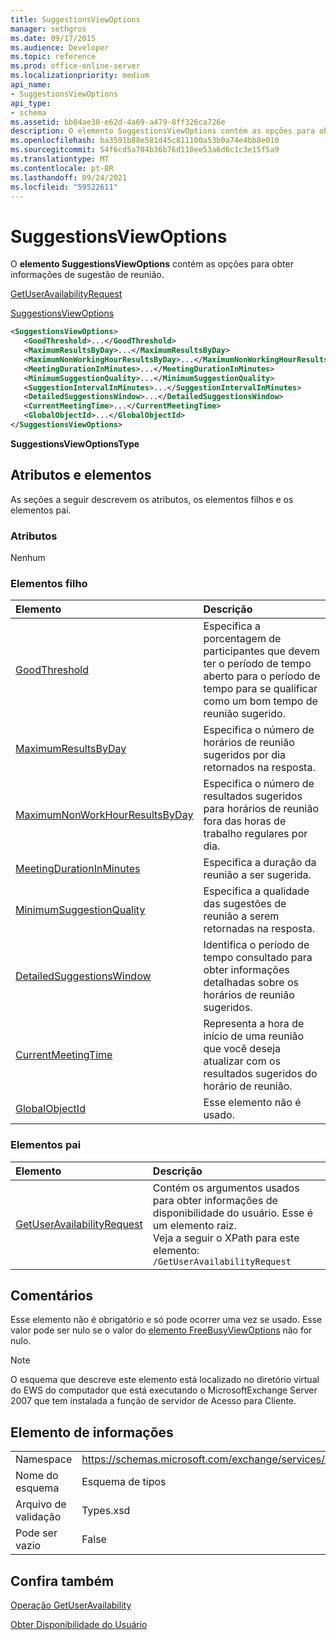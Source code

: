 ```yaml
---
title: SuggestionsViewOptions
manager: sethgros
ms.date: 09/17/2015
ms.audience: Developer
ms.topic: reference
ms.prod: office-online-server
ms.localizationpriority: medium
api_name:
- SuggestionsViewOptions
api_type:
- schema
ms.assetid: bb04ae38-e62d-4a69-a479-8ff326ca726e
description: O elemento SuggestionsViewOptions contém as opções para obter informações de sugestão de reunião.
ms.openlocfilehash: ba3591b88e581d45c811100a53b0a74e4bb8e010
ms.sourcegitcommit: 54f6cd5a704b36b76d110ee53a6d6c1c3e15f5a9
ms.translationtype: MT
ms.contentlocale: pt-BR
ms.lasthandoff: 09/24/2021
ms.locfileid: "59522611"
---
```

# <a name="suggestionsviewoptions"></a>SuggestionsViewOptions

O **elemento SuggestionsViewOptions** contém as opções para obter informações de sugestão de reunião. 
  
[GetUserAvailabilityRequest](getuseravailabilityrequest.md)
  
[SuggestionsViewOptions](suggestionsviewoptions.md)
  
```xml
<SuggestionsViewOptions>
   <GoodThreshold>...</GoodThreshold>
   <MaximumResultsByDay>...</MaximumResultsByDay>
   <MaximumNonWorkingHourResultsByDay>...</MaximumNonWorkingHourResultsByDay>
   <MeetingDurationInMinutes>...</MeetingDurationInMinutes>
   <MinimumSuggestionQuality>...</MinimumSuggestionQuality>
   <SuggestionIntervalInMinutes>...</SuggestionIntervalInMinutes>
   <DetailedSuggestionsWindow>...</DetailedSuggestionsWindow>
   <CurrentMeetingTime>...</CurrentMeetingTime>
   <GlobalObjectId>...</GlobalObjectId>
</SuggestionsViewOptions>
```

 **SuggestionsViewOptionsType**
## <a name="attributes-and-elements"></a>Atributos e elementos

As seções a seguir descrevem os atributos, os elementos filhos e os elementos pai.
  
### <a name="attributes"></a>Atributos

Nenhum
  
### <a name="child-elements"></a>Elementos filho

|**Elemento**|**Descrição**|
|:-----|:-----|
|[GoodThreshold](goodthreshold.md) <br/> |Especifica a porcentagem de participantes que devem ter o período de tempo aberto para o período de tempo para se qualificar como um bom tempo de reunião sugerido.  <br/> |
|[MaximumResultsByDay](maximumresultsbyday.md) <br/> |Especifica o número de horários de reunião sugeridos por dia retornados na resposta.  <br/> |
|[MaximumNonWorkHourResultsByDay](maximumnonworkhourresultsbyday.md) <br/> |Especifica o número de resultados sugeridos para horários de reunião fora das horas de trabalho regulares por dia.  <br/> |
|[MeetingDurationInMinutes](meetingdurationinminutes.md) <br/> |Especifica a duração da reunião a ser sugerida.  <br/> |
|[MinimumSuggestionQuality](minimumsuggestionquality.md) <br/> |Especifica a qualidade das sugestões de reunião a serem retornadas na resposta.  <br/> |
|[DetailedSuggestionsWindow](detailedsuggestionswindow.md) <br/> |Identifica o período de tempo consultado para obter informações detalhadas sobre os horários de reunião sugeridos.  <br/> |
|[CurrentMeetingTime](currentmeetingtime.md) <br/> |Representa a hora de início de uma reunião que você deseja atualizar com os resultados sugeridos do horário de reunião.  <br/> |
|[GlobalObjectId](globalobjectid.md) <br/> |Esse elemento não é usado.  <br/> |
   
### <a name="parent-elements"></a>Elementos pai

|**Elemento**|**Descrição**|
|:-----|:-----|
|[GetUserAvailabilityRequest](getuseravailabilityrequest.md) <br/> |Contém os argumentos usados para obter informações de disponibilidade do usuário. Esse é um elemento raiz.  <br/> Veja a seguir o XPath para este elemento:  <br/>  `/GetUserAvailabilityRequest` <br/> |
   
## <a name="remarks"></a>Comentários

Esse elemento não é obrigatório e só pode ocorrer uma vez se usado. Esse valor pode ser nulo se o valor do [elemento FreeBusyViewOptions](freebusyviewoptions.md) não for nulo. 
  
> [!NOTE]
> O esquema que descreve este elemento está localizado no diretório virtual do EWS do computador que está executando o MicrosoftExchange Server 2007 que tem instalada a função de servidor de Acesso para Cliente. 
  
## <a name="element-information"></a>Elemento de informações

|||
|:-----|:-----|
|Namespace  <br/> |https://schemas.microsoft.com/exchange/services/2006/types  <br/> |
|Nome do esquema  <br/> |Esquema de tipos  <br/> |
|Arquivo de validação  <br/> |Types.xsd  <br/> |
|Pode ser vazio  <br/> |False  <br/> |
   
## <a name="see-also"></a>Confira também



[Operação GetUserAvailability](getuseravailability-operation.md)


[Obter Disponibilidade do Usuário](https://msdn.microsoft.com/library/d4133fcb-9b0f-4e6b-aadf-a389da83516a%28Office.15%29.aspx)

